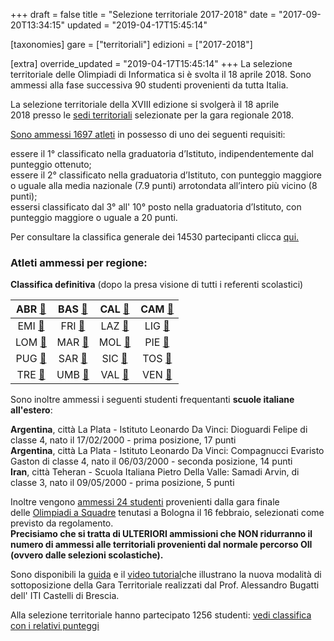 +++
draft = false
title = "Selezione territoriale 2017-2018"
date = "2017-09-20T13:34:15"
updated = "2019-04-17T15:45:14"

[taxonomies]
gare = ["territoriali"]
edizioni = ["2017-2018"]

[extra]
override_updated = "2019-04-17T15:45:14"
+++
La selezione territoriale delle Olimpiadi di Informatica si è svolta il 18 aprile 2018. Sono ammessi alla fase successiva 90 studenti provenienti da tutta Italia.

<!-- more -->

La selezione territoriale della XVIII edizione si svolgerà il 18 aprile
2018 presso le [sedi territoriali](@/pagine/organizzazione.md) selezionate per la
gara regionale 2018.

[Sono ammessi 1697 atleti](/oldsite/139/1697_Atleti_ammessi_Selezione_Territoriale_18_Aprile_2018.xlsx) in possesso di uno dei seguenti requisiti:

essere il 1° classificato nella graduatoria d’Istituto, indipendentemente dal punteggio ottenuto;<br/>essere il 2° classificato nella graduatoria d’Istituto, con punteggio maggiore o uguale alla media nazionale (7.9 punti) arrotondata all’intero più vicino (8 punti);<br/>essersi classificato dal 3° all' 10° posto nella graduatoria d’Istituto, con punteggio maggiore o uguale a 20 punti.

Per consultare la classifica generale dei 14530 partecipanti clicca [qui.](/oldsite/139/classifica-generale_Scolastica2017.xlsx)

### Atleti ammessi per regione:

**Classifica definitiva** (dopo la presa visione di tutti i referenti scolastici)

|  ABR [🔗](/oldsite/139/abruzzo2018.pdf)  | BAS [🔗](/oldsite/139/basilicata2018.pdf) |  CAL [🔗](/oldsite/139/calabria2018.pdf)   | CAM [🔗](/oldsite/139/campania2018.pdf) |
| :--------------------------------------: | :------------------------------------: | :-------------------------------------: | :----------------------------------: |
|  EMI [🔗](/oldsite/139/emilia2018.pdf)   |   FRI [🔗](/oldsite/139/friuli2018.pdf)   |    LAZ [🔗](/oldsite/139/lazio2018.pdf)    | LIG [🔗](/oldsite/139/liguria2018.pdf)  |
| LOM [🔗](/oldsite/139/lombardia2018.pdf) |   MAR [🔗](/oldsite/139/marche2018.pdf)   |   MOL [🔗](/oldsite/139/molise2018.pdf)    | PIE [🔗](/oldsite/139/piemonte2018.pdf) |
|  PUG [🔗](/oldsite/139/puglia2018.pdf)   |  SAR [🔗](/oldsite/139/sardegna2018.pdf)  |   SIC [🔗](/oldsite/139/sicilia2018.pdf)   | TOS [🔗](/oldsite/139/toscana2018.pdf)  |
| TRE [🔗](/oldsite/139/trentino2018.pdf)  |   UMB [🔗](/oldsite/139/umbria2018.pdf)   | VAL [🔗](/oldsite/139/valle-aosta2018.pdf) |  VEN [🔗](/oldsite/139/veneto2018.pdf)  |

Sono inoltre ammessi i seguenti studenti frequentanti **scuole italiane all'estero**:

**Argentina**, città La Plata - Istituto Leonardo Da Vinci: Dioguardi Felipe di classe 4, nato il 17/02/2000 - prima posizione, 17 punti <br/>**Argentina**, città La Plata - Istituto Leonardo Da Vinci: Compagnucci Evaristo Gaston di classe 4, nato il 06/03/2000 - seconda posizione, 14 punti<br/>**Iran**, città Teheran - Scuola Italiana Pietro Della Valle: Samadi Arvin, di classe 3, nato il 09/05/2000 - prima posizione, 5 punti

Inoltre vengono [ammessi 24 studenti](/oldsite/139/Olimpiadi_a_squadre_24_sito.xlsx) provenienti dalla gara finale delle [Olimpiadi a Squadre](http://oisquadre.it/) tenutasi a Bologna il 16 febbraio, selezionati come previsto da regolamento. <br/>**Precisiamo che si tratta di ULTERIORI ammissioni che NON ridurranno il numero di ammessi alle territoriali provenienti dal normale percorso OII (ovvero dalle selezioni scolastiche).**

Sono disponibili la [guida](http://www.imparando.net/sito/olimpiadi_di_informatica.htm) e il [video tutorial](https://www.youtube.com/watch?v=2JbEsQCmkbk)che illustrano la nuova modalità di sottoposizione della Gara Territoriale realizzati dal Prof. Alessandro Bugatti dell' ITI Castelli di Brescia.

Alla selezione territoriale hanno partecipato 1256 studenti: [vedi classifica con i relativi punteggi](/oldsite/139/classifica-generale-SelezioneTerritoriale_2018.xlsx)
